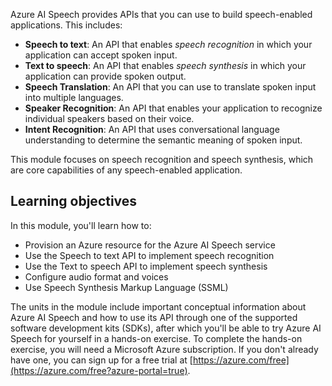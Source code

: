 
Azure AI Speech provides APIs that you can use to build speech-enabled applications. This includes:

- **Speech to text**: An API that enables *speech recognition* in which your application can accept spoken input.
- **Text to speech**: An API that enables *speech synthesis* in which your application can provide spoken output.
- **Speech Translation**: An API that you can use to translate spoken input into multiple languages.
- **Speaker Recognition**: An API that enables your application to recognize individual speakers based on their voice.
- **Intent Recognition**: An API that uses conversational language understanding to determine the semantic meaning of spoken input.

This module focuses on speech recognition and speech synthesis, which are core capabilities of any speech-enabled application.

## Learning objectives

In this module, you'll learn how to:

- Provision an Azure resource for the Azure AI Speech service
- Use the Speech to text API to implement speech recognition
- Use the Text to speech API to implement speech synthesis
- Configure audio format and voices
- Use Speech Synthesis Markup Language (SSML)

The units in the module include important conceptual information about Azure AI Speech and how to use its API through one of the supported software development kits (SDKs), after which you'll be able to try Azure AI Speech for yourself in a hands-on exercise. To complete the hands-on exercise, you will need a Microsoft Azure subscription. If you don't already have one, you can sign up for a free trial at [https://azure.com/free](https://azure.com/free?azure-portal=true).
